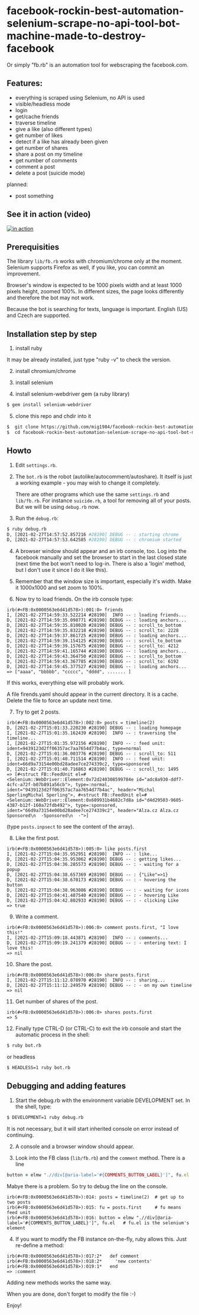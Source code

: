 # facebook-rockin-best-automation-selenium-scrape-no-api-tool-bot-machine-made-to-destroy-facebook

Or simply "fb.rb" is an automation tool for webscraping the facebook.com.


## Features:

  - everything is scraped using Selenium, no API is used
  - visible/headless mode
  - login
  - get/cache friends
  - traverse timeline
  - give a like (also different types)
  - get number of likes
  - detect if a like has already been given
  - get number of shares
  - share a post on my timeline
  - get number of comments
  - comment a post
  - delete a post (suicide mode)

planned:

  - post something


## See it in action (video)

[![in action](video.png)](https://www.youtube.com/watch?v=hf0iS7koCPo "In Action!")


## Prerequisities

The library `lib/fb.rb` works with chromium/chrome only at the moment. Selenium supports Firefox as well, if you like, you can commit an improvement.

Browser's window is expected to be 1000 pixels width and at least 1000 pixels height, zoomed 100%. In different sizes, the page looks differently and therefore the bot may not work.

Because the bot is searching for texts, language is important. English (US) and Czech are supported. 


## Installation step by step

1. install ruby

It may be already installed, just type "ruby -v" to check the version.

2. install chromium/chrome

3. install selenium

4. install selenium-webdriver gem (a ruby library)

```bash
$ gem install selenium-webdriver

```

5. clone this repo and chdir into it

```bash
$  git clone https://github.com/mig1984/facebook-rockin-best-automation-selenium-scrape-no-api-tool-bot-machine-made-to-destroy-facebook.git
$  cd facebook-rockin-best-automation-selenium-scrape-no-api-tool-bot-machine-made-to-destroy-facebook
```

## Howto

1. Edit `settings.rb`.

1. The `bot.rb` is the robot (autolike/autocomment/autoshare). It itself is just a working example - you may wish to change it completely.

   There are other programs which use the same `settings.rb` and `lib/fb.rb`. For instance `suicide.rb`, a tool for removing
   all of your posts. But we will be using `debug.rb` now.

3. Run the `debug.rb`:

```bash
$ ruby debug.rb
D, [2021-02-27T14:57:52.857216 #28190] DEBUG -- : starting chrome
D, [2021-02-27T14:57:53.642585 #28190] DEBUG -- : chromium started
```

4. A browser window should appear and an irb console, too. Log into the facebook manually and set the browser to start in the last closed state (next time the bot won't need to log-in. There is also a 'login' method, but I don't use it since I do it like this).

5. Remember that the window size is important, especially it's width. Make it 1000x1000 and set zoom to 100%.

6. Now try to load friends. On the irb console type:

```irb
irb(#<FB:0x0000563e6d41d578>):001:0> friends
I, [2021-02-27T14:59:33.522214 #28190]  INFO -- : loading friends...
D, [2021-02-27T14:59:35.098771 #28190] DEBUG -- : loading anchors...
D, [2021-02-27T14:59:35.810020 #28190] DEBUG -- : scroll_to_bottom
D, [2021-02-27T14:59:35.832218 #28190] DEBUG -- : scroll_to: 2228
D, [2021-02-27T14:59:37.861725 #28190] DEBUG -- : loading anchors...
D, [2021-02-27T14:59:39.154125 #28190] DEBUG -- : scroll_to_bottom
D, [2021-02-27T14:59:39.157675 #28190] DEBUG -- : scroll_to: 4212
D, [2021-02-27T14:59:41.165744 #28190] DEBUG -- : loading anchors...
D, [2021-02-27T14:59:43.364750 #28190] DEBUG -- : scroll_to_bottom
D, [2021-02-27T14:59:43.367785 #28190] DEBUG -- : scroll_to: 6192
D, [2021-02-27T14:59:45.377527 #28190] DEBUG -- : loading anchors...
=> ["aaaa", "bbbbb", "ccccc", "dddd", ....... ]
```

If this works, everything else will probably work.

A file firends.yaml should appear in the current directory. It is a cache. Delete the file to force an update next time.

7. Try to get 2 posts.

```irb
irb(#<FB:0x0000563e6d41d578>):002:0> posts = timeline(2)
D, [2021-02-27T15:01:33.220230 #28190] DEBUG -- : loading homepage
I, [2021-02-27T15:01:35.162439 #28190]  INFO -- : traversing the timeline...
I, [2021-02-27T15:01:35.972156 #28190]  INFO -- : feed unit: ident=9439123d2ff06357ac7aa7654d77b4ac, type=normal
D, [2021-02-27T15:01:36.003776 #28190] DEBUG -- : scroll_to: 511
I, [2021-02-27T15:01:40.711514 #28190]  INFO -- : feed unit: ident=66d9a73154e00bd28adee7ce274339c2, type=sponsored
D, [2021-02-27T15:01:40.716863 #28190] DEBUG -- : scroll_to: 1495
=> [#<struct FB::FeedUnit el=#<Selenium::WebDriver::Element:0x72d240308599784e id="adc8a930-ddf7-4cfc-a72f-b07b891a56cb">, type=:normal, ident="9439123d2ff06357ac7aa7654d77b4ac", header="Michal SperlingMichal Sperling">, #<struct FB::FeedUnit el=#<Selenium::WebDriver::Element:0x609931b4682c7d8a id="d4d29503-9605-4387-b12f-160a72fdb492">, type=:sponsored, ident="66d9a73154e00bd28adee7ce274339c2", header="Alza.cz Alza.cz Sponsored\n  ·Sponsored\n  ·">]
```

(type `posts.inpsect` to see the content of the array).

8. Like the first post.

```irb
irb(#<FB:0x0000563e6d41d578>):005:0> like posts.first
I, [2021-02-27T15:04:35.952951 #28190]  INFO -- : like...
D, [2021-02-27T15:04:35.953062 #28190] DEBUG -- : getting likes...
D, [2021-02-27T15:04:36.285573 #28190] DEBUG -- : - waiting for a popup
D, [2021-02-27T15:04:38.657369 #28190] DEBUG -- : {"Like"=>1}
D, [2021-02-27T15:04:38.670173 #28190] DEBUG -- : - hovering the button
D, [2021-02-27T15:04:38.963086 #28190] DEBUG -- : - waiting for icons
D, [2021-02-27T15:04:41.487540 #28190] DEBUG -- : - hovering Like
D, [2021-02-27T15:04:42.802933 #28190] DEBUG -- : - clicking Like
=> true
```

9. Write a comment.

```irb
irb(#<FB:0x0000563e6d41d578>):006:0> comment posts.first, "I love this!"
I, [2021-02-27T15:09:18.443871 #28190]  INFO -- : comments...
D, [2021-02-27T15:09:19.241379 #28190] DEBUG -- : - entering text: I love this!
=> nil
```

10. Share the post.

```irb
irb(#<FB:0x0000563e6d41d578>):006:0> share posts.first
I, [2021-02-27T15:11:12.078970 #28190]  INFO -- : sharing...
D, [2021-02-27T15:11:12.249579 #28190] DEBUG -- : - on my own timeline
=> nil
```

11. Get number of shares of the post.

```irb
irb(#<FB:0x0000563e6d41d578>):006:0> shares posts.first
=> 5
```

12. Finally type CTRL-D (or CTRL-C) to exit the irb console and start the automatic process in the shell:

```bash
$ ruby bot.rb
```

or headless

```bash
$ HEADLESS=1 ruby bot.rb
```


## Debugging and adding features

1. Start the debug.rb with the environment variable DEVELOPMENT set. In the shell, type:

```bash
$ DEVELOPMENT=1 ruby debug.rb
```

It is not necessary, but it will start inherited console on error instead of continuing.

2. A console and a browser window should appear.

3. Look into the FB class (`lib/fb.rb`) and the `comment` method. There is a line

```ruby
button = elmw ".//div[@aria-label='#{COMMENTS_BUTTON_LABEL}']", fu.el
```

Mabye there is a problem. So try to debug the line on the console.

```irb
irb(#<FB:0x0000563e6d41d578>):014: posts = timeline(2)  # get up to two posts
irb(#<FB:0x0000563e6d41d578>):015: fu = posts.first     # fu means feed unit
irb(#<FB:0x0000563e6d41d578>):016: button = elmw ".//div[@aria-label='#{COMMENTS_BUTTON_LABEL}']", fu.el   # fu.el is the selenium's element
```

4. If you want to modify the FB instance on-the-fly, ruby allows this. Just re-define a method:

```irb
irb(#<FB:0x0000563e6d41d578>):017:2*   def comment
irb(#<FB:0x0000563e6d41d578>):018:2*     'new contents'
irb(#<FB:0x0000563e6d41d578>):019:1*   end
=> :comment
```

Adding new methods works the same way.

When you are done, don't forget to modify the file :-)


Enjoy!
